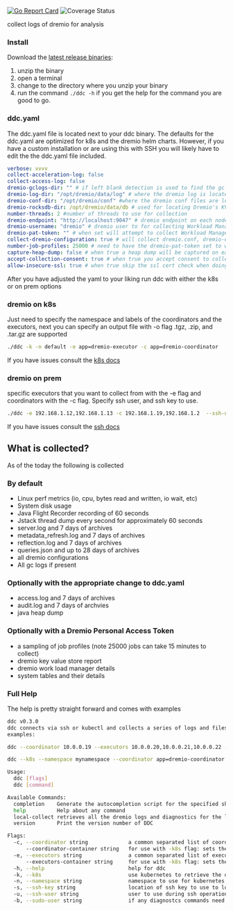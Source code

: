 [![Go Report Card](https://goreportcard.com/badge/github.com/dremio/dremio-diagnostic-collector)](https://goreportcard.com/report/github.com/dremio/dremio-diagnostic-collector)
![Coverage Status](https://img.shields.io/badge/Code%20Coverage-42%25-orange)

collect logs of dremio for analysis


### Install

Download the [latest release binaries](https://github.com/dremio/dremio-diagnostic-collector/releases/latest):

1. unzip the binary
2. open a terminal
3. change to the directory where you unzip your binary
4. run the command `./ddc -h` if you get the help for the command you are good to go.


### ddc.yaml

The ddc.yaml file is located next to your ddc binary. The defaults for the ddc.yaml are optimized for k8s and the dremio helm charts. However, if you have a custom installation or are using this with SSH you will likely have to edit the the ddc.yaml file included. 

```yaml
verbose: vvvv
collect-acceleration-log: false
collect-access-log: false
dremio-gclogs-dir: "" # if left blank detection is used to find the gc log dir
dremio-log-dir: "/opt/dremio/data/log" # where the dremio log is located
dremio-conf-dir: "/opt/dremio/conf" #where the dremio conf files are located
dremio-rocksdb-dir: /opt/dremio/data/db # used for locating Dremio's KV Metastore
number-threads: 2 #number of threads to use for collection
dremio-endpoint: "http://localhost:9047" # dremio endpoint on each node to use for collecting Workload Manager, KV Report and Job Profiles
dremio-username: "dremio" # dremio user to for collecting Workload Manager, KV Report and Job Profiles 
dremio-pat-token: "" # when set will attempt to collect Workload Manager, KV report and Job Profiles. Dremio PATs can be enabled by the support key auth.personal-access-tokens.enabled
collect-dremio-configuration: true # will collect dremio.conf, dremio-env, logback.xml and logback-access.xml
number-job-profiles: 25000 # need to have the dremio-pat-token set to work
capture-heap-dump: false # when true a heap dump will be captured on each node that the collector is run against
accept-collection-consent: true # when true you accept consent to collect data on each node, if false collection will fail
allow-insecure-ssl: true # when true skip the ssl cert check when doing API calls
```
After you have adjusted the yaml to your liking run ddc with either the k8s or on prem options

### dremio on k8s

Just need to specify the namespace and labels of the coordinators and the executors, next you can specify an output file with -o flag
.tgz, .zip, and .tar.gz are supported

```sh
./ddc -k -n default -e app=dremio-executor -c app=dremio-coordinator
```

If you have issues consult the [k8s docs](docs/k8s.md)

### dremio on prem

specific executors that you want to collect from with the -e flag and coordinators with the -c flag. Specify ssh user, and ssh key to use.

```sh
./ddc -e 192.168.1.12,192.168.1.13 -c 192.168.1.19,192.168.1.2  --ssh-user ubuntu --ssh-key ~/.ssh/id_rsa 
```

If you have issues consult the [ssh docs](docs/ssh.md)

## What is collected?

As of the today the following is collected

### By default

* Linux perf metrics (io, cpu, bytes read and written, io wait, etc)
* System disk usage
* Java Flight Recorder recording of 60 seconds
* Jstack thread dump every second for approximately 60 seconds
* server.log and 7 days of archives
* metadata_refresh.log and 7 days of archives
* reflection.log and 7 days of archives
* queries.json and up to 28 days of archives 
* all dremio configurations
* All gc logs if present

### Optionally with the appropriate change to ddc.yaml

* access.log and 7 days of archives
* audit.log and 7 days of archvies
* java heap dump

### Optionally with a Dremio Personal Access Token

* a sampling of job profiles (note 25000 jobs can take 15 minutes to collect)
* dremio key value store report
* dremio work load manager details
* system tables and their details


### Full Help

The help is pretty straight forward and comes with examples

```sh
ddc v0.3.0
ddc connects via ssh or kubectl and collects a series of logs and files for dremio, then puts those collected files in an archive
examples:

ddc --coordinator 10.0.0.19 --executors 10.0.0.20,10.0.0.21,10.0.0.22 --ssh-key $HOME/.ssh/id_rsa_dremio 

ddc --k8s --namespace mynamespace --coordinator app=dremio-coordinator --executors app=dremio-executor

Usage:
  ddc [flags]
  ddc [command]

Available Commands:
  completion    Generate the autocompletion script for the specified shell
  help          Help about any command
  local-collect retrieves all the dremio logs and diagnostics for the local node and saves the results in a compatible format for Dremio support
  version       Print the version number of DDC

Flags:
  -c, --coordinator string             a common separated list of coordinators to connect to for collection. With ssh set a list of ip addresses separated by commas. In K8s use a label that matches to the pod(s).
      --coordinator-container string   for use with -k8s flag: sets the container name to use to retrieve logs in the coordinators (default "dremio-master-coordinator")
  -e, --executors string               a common separated list of executors to connect for collection.  With ssh set a list of ip addresses separated by commas. In K8s use a label that matches to the pod(s).
      --executors-container string     for use with -k8s flag: sets the container name to use to retrieve logs in the executors (default "dremio-executor")
  -h, --help                           help for ddc
  -k, --k8s                            use kubernetes to retrieve the diagnostics instead of ssh, instead of hosts pass in labels to the --coordinator and --executors flags
  -n, --namespace string               namespace to use for kubernetes pods (default "default")
  -s, --ssh-key string                 location of ssh key to use to login
  -u, --ssh-user string                user to use during ssh operations to login
  -b, --sudo-user string               if any diagnostcs commands need a sudo user (i.e. for jcmd)
```



